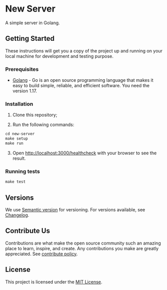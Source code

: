# New Server

A simple server in Golang.

## Getting Started

These instructions will get you a copy of the project up and running on your local machine for development and testing purpose.

### Prerequisites

- [Golang](https://golang.org/) - Go is an open source programming language that makes it easy to build simple, reliable, and efficient software. You need the version 1.17.

### Installation

1. Clone this repository;

2. Run the following commands:

```Makefile
cd new-server
make setup
make run
```

3. Open <http://localhost:3000/healthcheck> with your browser to see the result.

### Running tests

```Makefile
make test
```

## Versions

We use [Semantic version](http://semver.org) for versioning. For versions available, see [Changelog](Changelog.md).

## Contribute Us

Contributions are what make the open source community such an amazing place to learn, inspire, and create.
Any contributions you make are greatly appreciated. See [contribute policy](Contribute.md).

## License

This project is licensed under the [MIT License](LICENSE).

